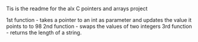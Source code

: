 Tis is the readme for the alx C pointers and arrays project

1st function - takes a pointer to an int as parameter and updates the value it points to to 98
2nd function -  swaps the values of two integers
3rd function -  returns the length of a string.

